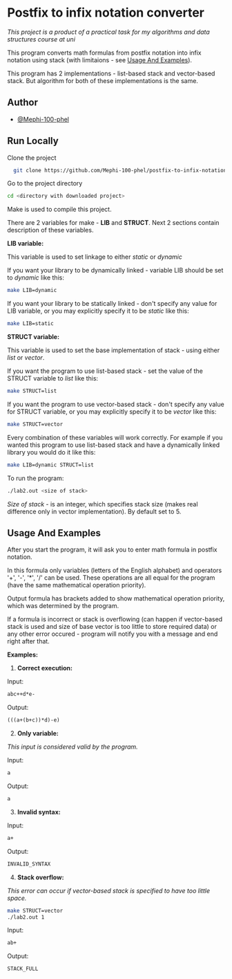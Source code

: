 
# Postfix to infix notation converter

*This project is a product of a practical task for my algorithms and data structures course at uni*

This program converts math formulas from postfix notation into infix notation using stack (with limitaions - see [Usage And Examples](@usage-and-examples)).

This program has 2 implementations - list-based stack and vector-based stack. But algorithm for both of these implementations is the same.
## Author

- [@Mephi-100-phel](https://github.com/Mephi-100-phel)


## Run Locally

Clone the project

```bash
  git clone https://github.com/Mephi-100-phel/postfix-to-infix-notation-converter
```

Go to the project directory

```bash
cd <directory with downloaded project>
```

Make is used to compile this project.

There are 2 variables for make - **LIB** and **STRUCT**. Next 2 sections contain description of these variables.

**LIB variable:**

This variable is used to set linkage to either *static* or *dynamic*

If you want your library to be dynamically linked - variable LIB should be set to *dynamic* like this:

```bash
make LIB=dynamic
```

If you want your library to be statically linked - don't specify any value for LIB variable, or you may explicitly specify it to be *static* like this:

```bash
make LIB=static
```

**STRUCT variable:**

This variable is used to set the base implementation of stack - using either *list* or *vector*.

If you want the program to use list-based stack - set the value of the STRUCT variable to *list* like this:

```bash
make STRUCT=list
```

If you want the program to use vector-based stack - don't specify any value for STRUCT variable, or you may explicitly specify it to be *vector* like this:

```bash
make STRUCT=vector
```

Every combination of these variables will work correctly. For example if you wanted this program to use list-based stack and have a dynamically linked library you would do it like this:

```bash
make LIB=dynamic STRUCT=list
```

To run the program:

```bash
./lab2.out <size of stack>
```

*Size of stack* - is an integer, which specifies stack size (makes real difference only in vector implementation). By default set to 5.
## Usage And Examples

After you start the program, it will ask you to enter math formula in postfix notation.

In this formula only variables (letters of the English alphabet) and operators '+', '-', '*', '/' can be used. These operations are all equal for the program (have the same mathematical operation priority).

Output formula has brackets added to show mathematical operation priority, which was determined by the program.

If a formula is incorrect or stack is overflowing (can happen if vector-based stack is used and size of base vector is too little to store required data) or any other error occured - program will notify you with a message and end right after that.

**Examples:**

1. **Correct execution:**

Input:

```txt
abc++d*e-
```

Output:

```txt
(((a+(b+c))*d)-e)
```

2. **Only variable:**

*This input is considered valid by the program.*

Input:

```txt
a
```

Output:

```txt
a
```

3. **Invalid syntax:**

Input:

```txt
a+
```

Output:

```txt
INVALID_SYNTAX
```

4. **Stack overflow:**

*This error can occur if vector-based stack is specified to have too little space.*

```bash
make STRUCT=vector
./lab2.out 1
```

Input:

```txt
ab+
```

Output:

```txt
STACK_FULL
```